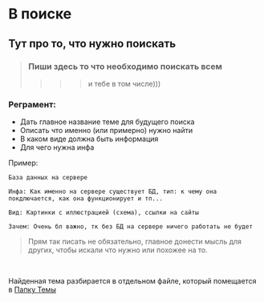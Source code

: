 # В поиске 

## Тут про то, что нужно поискать 

> ### Пиши здесь то что необходимо поискать всем 
>>>> и тебе в том числе)))

### Реграмент: 
- Дать главное название теме для будущего поиска 
- Описать что именно (или примерно) нужно найти 
- В каком виде должна быть информация
- Для чего нужна инфа 

Пример: 
```
База данных на сервере

Инфа: Как именно на сервере существует БД, тип: к чему она покдлючается, как она функционирует и тп...

Вид: Картинки с иллюстрацией (схема), ссылки на сайты

Зачем: Очень бл важно, тк без БД на сервере ничего работать не будет

```

> Прям так писать не обязательно, главное донести мысль для других, чтобы искали что нужно или похожее на то. 

<br>

Найденная тема разбирается в отдельном файле, который помещается в [Папку Темы](/one/Search/Непонятное/Темы)